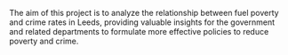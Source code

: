 The aim of this project is to analyze the relationship between fuel poverty and crime rates in Leeds, providing valuable insights for the government and related departments to formulate more effective policies to reduce poverty and crime.

